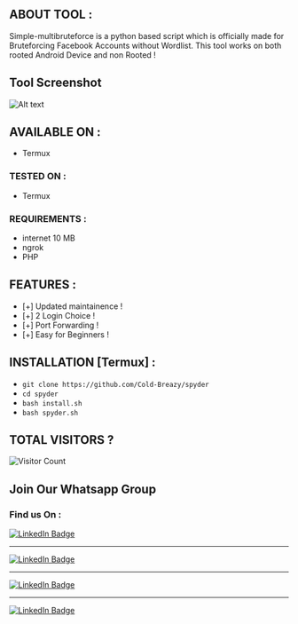 ## ABOUT TOOL :

Simple-multibruteforce is a python based script which is officially made for Bruteforcing Facebook Accounts without Wordlist. This tool works on both rooted Android Device and non Rooted ! 

## Tool Screenshot

![Alt text](https://raw.githubusercontent.com/Cold-Breazy/spyder/main/Screenshot_20220522-091520_Termux.jpg "screenshot")

## AVAILABLE ON :

* Termux

### TESTED ON :

* Termux

### REQUIREMENTS :
* internet 10 MB
* ngrok
* PHP

## FEATURES :
* [+] Updated maintainence !
* [+] 2 Login Choice !
* [+] Port Forwarding !
* [+] Easy for Beginners !

## INSTALLATION [Termux] :

* ` git clone https://github.com/Cold-Breazy/spyder `
* ` cd spyder `
* ` bash install.sh `
* ` bash spyder.sh ` 

## TOTAL VISITORS ?
![Visitor Count](https://profile-counter.glitch.me/Cold-Breazy/count.svg)


## Join Our Whatsapp Group
### Find us On :

<div id="badges">
<a href="https://instagram.com/permanentblank/">
    <img src="https://img.shields.io/badge/Instagram-pink?style=for-the-badge&logo=instagram&logoColor=white" alt="LinkedIn Badge"/>
  </a> <hr>
<a href="https://chat.whatsapp.com/H6qNflGcFRdFTBe13My3iZ">
    <img src="https://img.shields.io/badge/Whatsapp-green?style=for-the-badge&logo=whatsapp&logoColor=white" alt="LinkedIn Badge"/>
  </a> <hr>
<a href="https://www.facebook.com/Cold-Breazy-107269348661087/">
    <img src="https://img.shields.io/badge/Facebook-blue?style=for-the-badge&logo=facebook&logoColor=white" alt="LinkedIn Badge"/>
  </a>
<hr>
<a href="https://youtu.be/kIrTEcs3Pz0">
<img src="https://img.shields.io/badge/YouTube-red?style=for-the-badge&logo=youtube&logoColor=white" alt="LinkedIn Badge"/>
</a>
  </div>


